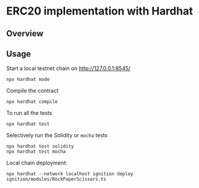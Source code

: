 # ERC20 implementation with Hardhat

## Overview

## Usage

Start a local testnet chain on http://127.0.0.1:8545/
```
npx hardhat node
```

Compile the contract
```
npx hardhat compile
```

To run all the tests

```
npx hardhat test
```

Selectively run the Solidity or `mocha` tests

```
npx hardhat test solidity
npx hardhat test mocha
```

Local chain deployment:
```
npx hardhat --network localhost ignition deploy ignition/modules/RockPaperScissors.ts
```
